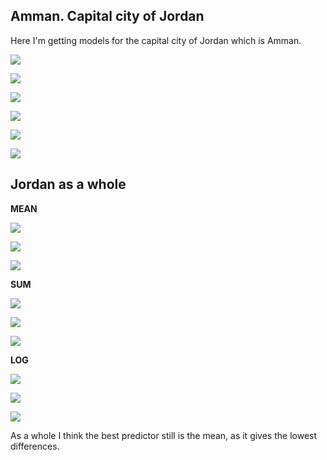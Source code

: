 ## Amman. Capital city of Jordan

Here I'm getting models for the capital city of Jordan which is Amman. 


![](amman_diff.PNG)


![](amman_pop.PNG)


![](amman_diff_3d.PNG)


![](amman_pop_3d.PNG)


![](mapview_diff.PNG)


![](mapview_pop.PNG)


## Jordan as a whole
**MEAN**

![](mean.PNG)


![](difmean.PNG)


![](3dmean.PNG)

**SUM**

![](sum.PNG)


![](difsum.PNG)


![](3dsum.PNG)

**LOG**

![](log.PNG)


![](diflog.PNG)


![](3dlog.PNG)


As a whole I think the best predictor still is the mean, as it gives the lowest differences. 

